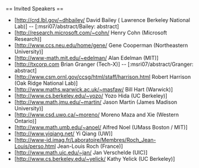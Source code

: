 == Invited Speakers ==

  * [http://crd.lbl.gov/~dhbailey/ David Bailey ( Lawrence Berkeley National Lab)] -- [:msri07/abstract/Bailey: abstract]
  * [http://research.microsoft.com/~cohn/ Henry Cohn (Microsoft Research)]
  * [http://www.ccs.neu.edu/home/gene/ Gene Cooperman (Northeastern University)]
  * [http://www-math.mit.edu/~edelman/ Alan Edelman (MIT)]
  * [http://txcorp.com Brian Granger  (Tech-X)] -- [:msri07/abstract/Granger: abstract]
  * [http://www.csm.ornl.gov/ccsg/html/staff/harrison.html Robert Harrison (Oak Ridge National Lab)]
  * [http://www.maths.warwick.ac.uk/~masfaw/ Bill Hart (Warwick)]
  * [http://www.cs.berkeley.edu/~yozo/ Yozo Hida (UC Berkeley)]
  * [http://www.math.jmu.edu/~martin/ Jason Martin (James Madison University)]
  * [http://www.csd.uwo.ca/~moreno/ Moreno Maza and Xie (Western Ontario)]
  * [http://www.math.umb.edu/~anoel/ Alfred Noel (UMass Boston / MIT)]
  * [http://www.yiqiang.net/ Yi Qiang (UW)]
  * [http://www-id.imag.fr/Laboratoire/Membres/Roch_Jean-Louis/perso.html Jean-Louis Roch (France)]
  * [http://www.math.uic.edu/~jan/ Jan Verschelde (UIC)]
  * [http://www.cs.berkeley.edu/~yelick/ Kathy Yelick (UC Berkeley)]
